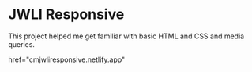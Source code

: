 <h1>JWLI Responsive</h1>

<p>This project helped me get familiar with basic HTML and CSS and media queries.</p>
<a> href="cmjwliresponsive.netlify.app"</a>
